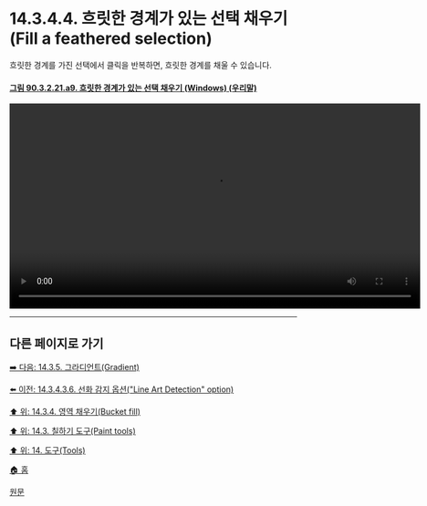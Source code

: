 # 14.3.4.4. 흐릿한 경계가 있는 선택 채우기(Fill a feathered selection)
흐릿한 경계를 가진 선택에서 클릭을 반복하면, 흐릿한 경계를 채울 수 있습니다.

<a id="90-03-02-21-a9"></a>

#### [그림 90.3.2.21.a9. 흐릿한 경계가 있는 선택 채우기 (Windows) (우리말)](./90-03-02-21-bucket_fill.md#90-03-02-21-a9)
<video controls="controls" width="720" src="https://github.com/wonder13662/gimp/assets/15767104/2faa8116-2fd6-479c-9904-380b686ace54"></video>

***

## 다른 페이지로 가기

[➡️ 다음: 14.3.5. 그라디언트(Gradient)](./14-03-05-00-gradient.md)

[⬅️ 이전: 14.3.4.3.6. 선화 감지 옵션("Line Art Detection" option)](./14-03-04-03-06-line_art_detection_options.md)

[⬆️ 위: 14.3.4. 영역 채우기(Bucket fill)](./14-03-04-00-bucket-fill.md)

[⬆️ 위: 14.3. 칠하기 도구(Paint tools)](./14-03-00-paint-tools.md)

[⬆️ 위: 14. 도구(Tools)](./14-00-tools.md)

[🏠 홈](./00-home.md)

[원문](https://docs.gimp.org/2.10/ko/gimp-tool-bucket-fill.html#idm12721)
